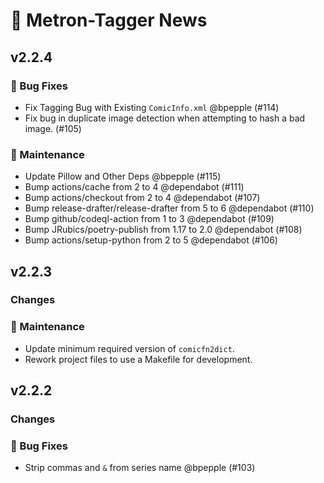 # 📰 Metron-Tagger News

## v2.2.4

### 🐛 Bug Fixes

- Fix Tagging Bug with Existing `ComicInfo.xml` @bpepple (#114)
- Fix bug in duplicate image detection when attempting to hash a bad image.
  (#105)

### 🧰 Maintenance

- Update Pillow and Other Deps @bpepple (#115)
- Bump actions/cache from 2 to 4 @dependabot (#111)
- Bump actions/checkout from 2 to 4 @dependabot (#107)
- Bump release-drafter/release-drafter from 5 to 6 @dependabot (#110)
- Bump github/codeql-action from 1 to 3 @dependabot (#109)
- Bump JRubics/poetry-publish from 1.17 to 2.0 @dependabot (#108)
- Bump actions/setup-python from 2 to 5 @dependabot (#106)

## v2.2.3

### Changes

### 🧰 Maintenance

- Update minimum required version of `comicfn2dict`.
- Rework project files to use a Makefile for development.

## v2.2.2

### Changes

### 🐛 Bug Fixes

- Strip commas and `&` from series name @bpepple (#103)
